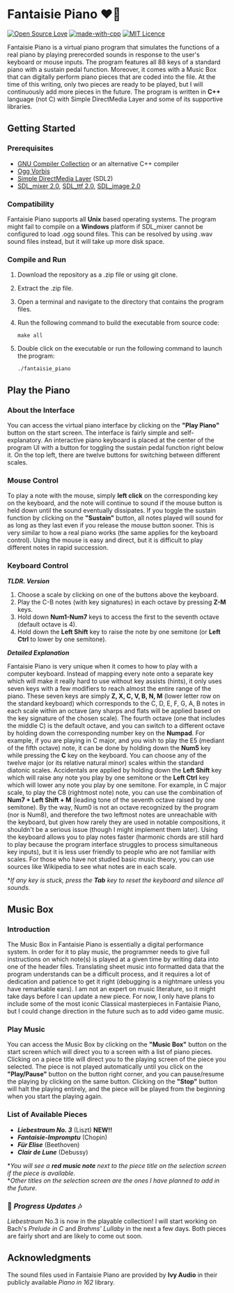 # Fantaisie Piano :heart::musical_note:
[![Open Source Love](https://badges.frapsoft.com/os/v1/open-source.png?v=103)](https://github.com/ellerbrock/open-source-badges/)
[![made-with-cpp](https://img.shields.io/badge/made%20with-C%2B%2B-yellowgreen.svg)](https://isocpp.org)
[![MIT Licence](https://img.shields.io/apm/l/vim-mode.svg)](https://opensource.org/licenses/mit-license.php)

Fantaisie Piano is a virtual piano program that simulates the functions of a real piano by playing prerecorded sounds in response to the user's keyboard or mouse inputs. The program features all 88 keys of a standard piano with a sustain pedal function. Moreover, it comes with a Music Box that can digitally perform piano pieces that are coded into the file. At the time of this writing, only two pieces are ready to be played, but I will continuously add more pieces in the future. The program is written in **C++** language (not C) with Simple DirectMedia Layer and some of its supportive libraries.

## Getting Started
### Prerequisites
* [GNU Compiler Collection](https://gcc.gnu.org/) or an alternative C++ compiler
* [Ogg Vorbis](https://xiph.org/downloads/)
* [Simple DirectMedia Layer](https://www.libsdl.org/download-2.0.php) (SDL2)
* [SDL_mixer 2.0](https://www.libsdl.org/projects/SDL_mixer/), [SDL_ttf 2.0](https://www.libsdl.org/projects/SDL_ttf/), [SDL_image 2.0](https://www.libsdl.org/projects/SDL_image/)

### Compatibility
Fantaisie Piano supports all **Unix** based operating systems. The program might fail to compile on a **Windows** platform if SDL_mixer cannot be configured to load .ogg sound files. This can be resolved by using .wav sound files instead, but it will take up more disk space.

### Compile and Run
1. Download the repository as a .zip file or using git clone.
2. Extract the .zip file.
3. Open a terminal and navigate to the directory that contains the program files.
4. Run the following command to build the executable from source code:

	`make all`
5. Double click on the executable or run the following command to launch the program:

	`./fantaisie_piano`

## Play the Piano
### About the Interface
You can access the virtual piano interface by clicking on the **"Play Piano"** button on the start screen. The interface is fairly simple and self-explanatory. An interactive piano keyboard is placed at the center of the program UI with a button for toggling the sustain pedal function right below it. On the top left, there are twelve buttons for switching between different scales.

### Mouse Control
To play a note with the mouse, simply **left click** on the corresponding key on the keyboard, and the note will continue to sound if the mouse button is held down until the sound eventually dissipates. If you toggle the sustain function by clicking on the **"Sustain"** button, all notes played will sound for as long as they last even if you release the mouse button sooner. This is very similar to how a real piano works (the same applies for the keyboard control). Using the mouse is easy and direct, but it is difficult to play different notes in rapid succession.

### Keyboard Control
***TLDR. Version***
1. Choose a scale by clicking on one of the buttons above the keyboard.
2. Play the C-B notes (with key signatures) in each octave by pressing **Z-M** keys.
3. Hold down **Num1-Num7** keys to access the first to the seventh octave (default octave is 4).
4. Hold down the **Left Shift** key to raise the note by one semitone (or **Left Ctrl** to lower by one semitone).

***Detailed Explanation***

Fantaisie Piano is very unique when it comes to how to play with a computer keyboard. Instead of mapping every note onto a separate key which will make it really hard to use without key assists (hints), it only uses seven keys with a few modifiers to reach almost the entire range of the piano. These seven keys are simply **Z, X, C, V, B, N, M** (lower letter row on the standard keyboard) which corresponds to the C, D, E, F, G, A, B notes in each scale within an octave (any sharps and flats will be applied based on the key signature of the chosen scale). The fourth octave (one that includes the middle C) is the default octave, and you can switch to a different octave by holding down the corresponding number key on the **Numpad**. For example, if you are playing in C major, and you wish to play the E5 (mediant of the fifth octave) note, it can be done by holding down the **Num5** key while pressing the **C** key on the keyboard. You can choose any of the twelve major (or its relative natural minor) scales within the standard diatonic scales. Accidentals are applied by holding down the **Left Shift** key which will raise any note you play by one semitone or the **Left Ctrl** key which will lower any note you play by one semitone. For example, in C major scale, to play the C8 (rightmost note) note, you can use the combination of **Num7 + Left Shift + M** (leading tone of the seventh octave raised by one semitone). By the way, Num0 is not an octave recognized by the program (nor is Num8), and therefore the two leftmost notes are unreachable with the keyboard, but given how rarely they are used in notable compositions, it shouldn't be a serious issue (though I might implement them later). Using the keyboard allows you to play notes faster (harmonic chords are still hard to play because the program interface struggles to process simultaneous key inputs), but it is less user friendly to people who are not familiar with scales. For those who have not studied basic music theory, you can use sources like Wikipedia to see what notes are in each scale.

**If any key is stuck, press the **Tab** key to reset the keyboard and silence all sounds.*

## Music Box
### Introduction
The Music Box in Fantaisie Piano is essentially a digital performance system. In order for it to play music, the programmer needs to give full instructions on which note(s) is played at a given time by writing data into one of the header files. Translating sheet music into formatted data that the program understands can be a difficult process, and it requires a lot of dedication and patience to get it right (debugging is a nightmare unless you have remarkable ears). I am not an expert on music literature, so it might take days before I can update a new piece. For now, I only have plans to include some of the most iconic Classical masterpieces in Fantaisie Piano, but I could change direction in the future such as to add video game music.

### Play Music
You can access the Music Box by clicking on the **"Music Box"** button on the start screen which will direct you to a screen with a list of piano pieces. Clicking on a piece title will direct you to the playing screen of the piece you selected. The piece is not played automatically until you click on the **"Play/Pause"** button on the button right corner, and you can pause/resume the playing by clicking on the same button. Clicking on the **"Stop"** button will halt the playing entirely, and the piece will be played from the beginning when you start the playing again.

### List of Available Pieces
* ***Liebestraum No. 3*** (Liszt) **NEW!!**
* ***Fantaisie-Impromptu*** (Chopin)
* ***Für Elise*** (Beethoven)
* ***Clair de Lune*** (Debussy)

**You will see a **red music note** next to the piece title on the selection screen if the piece is available.*  
**Other titles on the selection screen are the ones I have planned to add in the future.*

### :musical_score: *Progress Updates* :notes:
*Liebestraum* No.3 is now in the playable collection! I will start working on Bach's *Prelude in C* and *Brahms' Lullaby* in the next a few days. Both pieces are fairly short and are likely to come out soon.

## Acknowledgments
The sound files used in Fantaisie Piano are provided by **Ivy Audio** in their publicly available *Piano in 162* library.
